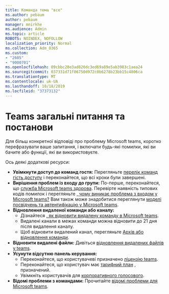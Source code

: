 ```yaml
---
title: Команда тема "все"
ms.author: pebaum
author: pebaum
manager: mnirkhe
ms.audience: Admin
ms.topic: article
ROBOTS: NOINDEX, NOFOLLOW
localization_priority: Normal
ms.collection: Adm_O365
ms.custom:
- "2605"
- "9000701"
ms.openlocfilehash: 09cbbc28e3ad826dc3ed69a89e5ab3983c1aea24
ms.sourcegitcommit: 037331d71f06750d972c0b6278b23bb15c4806ca
ms.translationtype: MT
ms.contentlocale: uk-UA
ms.lasthandoff: 10/18/2019
ms.locfileid: "37373132"
---
```

# <a name="teams-common-issues-and-resolutions"></a>Teams загальні питання та постанови

Для більш конкретної відповіді про проблему Microsoft teams, коротко перефразувати ваше запитання, і включати будь-які помилки, які ви бачите або функції, які ви використовуєте.

Ось деякі додаткові ресурси:

- **Увімкнути доступ до команд гостя:** Перегляньте [перелік команд гість доступу](https://docs.microsoft.com/microsoftteams/guest-access-checklist) і переконайтеся, що всі кроки були завершені.
- **Вирішення проблем із входу до групи:** По-перше, переконайтеся, що [служба Microsoft teams здорова](https://admin.microsoft.com/Adminportal/Home?source=applauncher#/servicehealth). Перевірте наявність типових кодів помилок і перегляньте [, чому виникає проблема з входом у Microsoft teams?](https://support.office.com/article/a02f683b-61a3-4008-9447-ee60c5593b0f)  Вам також може знадобитися переглянути [моделі посвідчень та автентифікацію у Microsoft teams](https://docs.microsoft.com/MicrosoftTeams/identify-models-authentication).
- **Відновлення видаленої команди або каналу:** 
    - Дізнайтеся [, як відновити видалену команду в Microsoft teams](https://blogs.technet.microsoft.com/skypehybridguy/2017/07/23/restoring-a-deleted-team-in-microsoft-teams/).
    - Видалені канали в межах команди можна відновити до 21 дня після видалення каналу. 
    - Щоб відновити видалений канал, перегляньте [Архів або відновлення команди](https://support.office.com/article/archive-or-restore-a-team-dc161cfd-b328-440f-974b-5da5bd98b5a7).
- **Відновити видалені файли:** Дивіться [відновлення видалених файлів у teams](https://support.office.com/article/recover-deleted-files-in-teams-a591d771-89a6-49e2-ab7e-271936fe3c4e).
- **Усунути відсутню панель керування:**  
    - Переконайтеся, що користувачеві призначено [ліцензію teams](https://docs.microsoft.com/MicrosoftTeams/assign-teams-licenses).
    - Переконайтеся, що користувач має [тарифний план](https://docs.microsoft.com/MicrosoftTeams/calling-plan-landing-page) , призначений.
    - Увімкніть користувачів для [корпоративного голосового](https://docs.microsoft.com/en-us/skypeforbusiness/skype-for-business-hybrid-solutions/plan-your-phone-system-cloud-pbx-solution/enable-users-for-enterprise-voice-online-and-phone-system-voicemail#to-enable-your-users-for-phone-system-in-office-365-voice-and-voicemail).
- **Відомі проблеми з командами:** Прочитайте [відомі проблеми для Microsoft teams](https://docs.microsoft.com/microsoftteams/known-issues).